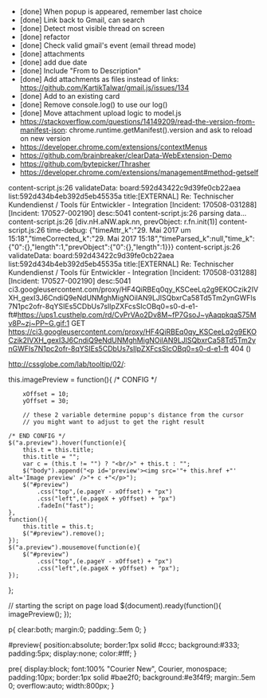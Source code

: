 - [done] When popup is appeared, remember last choice
- [done] Link back to Gmail, can search
- [done] Detect most visible thread on screen
- [done] refactor
- [done] Check valid gmail's event (email thread mode)
- [done] attachments
- [done] add due date
- [done] Include "From <email> to Description"
- [done] Add attachments as files instead of links: https://github.com/KartikTalwar/gmail.js/issues/134
- [done] Add to an existing card
- [done] Remove console.log() to use our log()
- [done] Move attachment upload logic to model.js
- https://stackoverflow.com/questions/14149209/read-the-version-from-manifest-json: chrome.runtime.getManifest().version and ask to reload on new version
- https://developer.chrome.com/extensions/contextMenus
- https://github.com/brainbreaker/clearData-WebExtension-Demo
- https://github.com/bytepicker/Thrasher
- https://developer.chrome.com/extensions/management#method-getself

content-script.js:26 validateData: board:592d43422c9d39fe0cb22aea list:592d434b4eb392d5eb45535a title:[EXTERNAL] Re: Technischer Kundendienst / Tools für Entwickler - Integration [Incident: 170508-031288] [Incident: 170527-002190] desc:5041
content-script.js:26 parsing data...
content-script.js:26 [div.nH.aNW.apk.nn, prevObject: r.fn.init(1)]
content-script.js:26 time-debug: {"timeAttr_k":"29. Mai 2017 um 15:18","timeCorrected_k":"29. Mai 2017 15:18","timeParsed_k":null,"time_k":{"0":{},"length":1,"prevObject":{"0":{},"length":1}}}
content-script.js:26 validateData: board:592d43422c9d39fe0cb22aea list:592d434b4eb392d5eb45535a title:[EXTERNAL] Re: Technischer Kundendienst / Tools für Entwickler - Integration [Incident: 170508-031288] [Incident: 170527-002190] desc:5041
ci3.googleusercontent.com/proxy/HF4QiRBEq0qy_KSCeeLq2g9EKOCzik2IVXH_gexI3J6CndiQ9eNdUNMghMigNOilAN9LJlSQbxrCa58Td5Tm2ynGWFls7N1pc2ofr-8qYSIEs5CDbUs7sIlpZXFcsSIcOBq0=s0-d-e1-ft#https://ups1.custhelp.com/rd/CvPrVAo2Dv8M~fP7GsoJ~yAaqpkqaS75Mv8P~zj~PP~G.gif:1 GET https://ci3.googleusercontent.com/proxy/HF4QiRBEq0qy_KSCeeLq2g9EKOCzik2IVXH_gexI3J6CndiQ9eNdUNMghMigNOilAN9LJlSQbxrCa58Td5Tm2ynGWFls7N1pc2ofr-8qYSIEs5CDbUs7sIlpZXFcsSIcOBq0=s0-d-e1-ft 404 ()

http://cssglobe.com/lab/tooltip/02/:

this.imagePreview = function(){	
	/* CONFIG */
		
		xOffset = 10;
		yOffset = 30;
		
		// these 2 variable determine popup's distance from the cursor
		// you might want to adjust to get the right result
		
	/* END CONFIG */
	$("a.preview").hover(function(e){
		this.t = this.title;
		this.title = "";	
		var c = (this.t != "") ? "<br/>" + this.t : "";
		$("body").append("<p id='preview'><img src='"+ this.href +"' alt='Image preview' />"+ c +"</p>");								 
		$("#preview")
			.css("top",(e.pageY - xOffset) + "px")
			.css("left",(e.pageX + yOffset) + "px")
			.fadeIn("fast");						
    },
	function(){
		this.title = this.t;	
		$("#preview").remove();
    });	
	$("a.preview").mousemove(function(e){
		$("#preview")
			.css("top",(e.pageY - xOffset) + "px")
			.css("left",(e.pageX + yOffset) + "px");
	});			
};


// starting the script on page load
$(document).ready(function(){
	imagePreview();
});

p{
	clear:both;
	margin:0;
	padding:.5em 0;
}

#preview{
	position:absolute;
	border:1px solid #ccc;
	background:#333;
	padding:5px;
	display:none;
	color:#fff;
	}

pre{
	display:block;
	font:100% "Courier New", Courier, monospace;
	padding:10px;
	border:1px solid #bae2f0;
	background:#e3f4f9;	
	margin:.5em 0;
	overflow:auto;
	width:800px;
}
